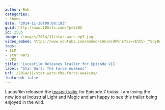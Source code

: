 ```yaml
---
author: Rob
categories:
- Shows
date: "2014-11-28T09:08:19Z"
guid: http://www.185vfx.com/?p=2505
id: 2505
image: /images/2014/11/star-wars-ep7.jpg
video_embed: https://www.youtube.com/embed/sGbxmsDFVnE?si=rEtbV-_YSdyQeB8g
tags:
- ILM
- star wars
- VFX
title: 'Lucasfilm Releases Trailer for Episode VII'
label: "Star Wars: The Force Awakens"
url: /2014/11/star-wars-the-force-awakens/
featured: false
---
```


Lucasfilm released the [teaser trailer](https://www.youtube.com/watch?v=sGbxmsDFVnE) for Episode 7 today. I am loving the new job at Industrial Light and Magic and am happy to see this trailer being enjoyed in the wild.
